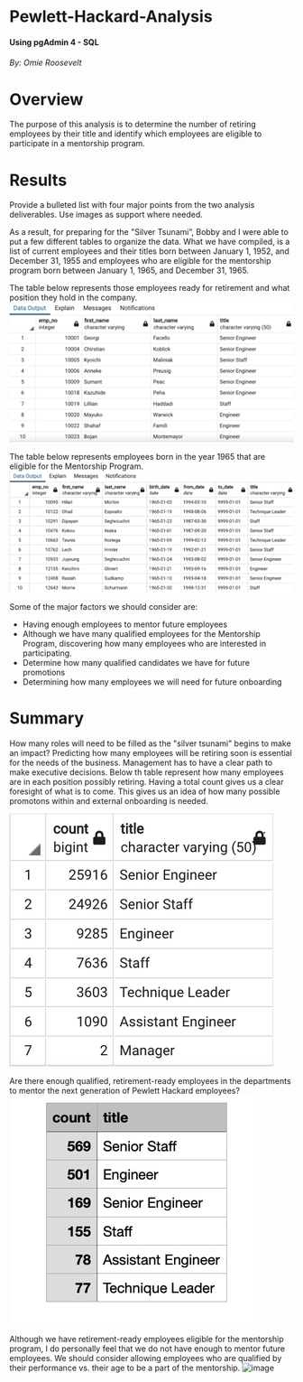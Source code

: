 # Pewlett-Hackard-Analysis
#### Using pgAdmin 4 - SQL
###### By: Omie Roosevelt

# Overview

The purpose of this analysis is to determine the number of retiring employees by their title and identify which employees are eligible to participate in a mentorship program.  


# Results

Provide a bulleted list with four major points from the two analysis deliverables. Use images as support where needed.

As a result, for preparing for the "Silver Tsunami”, Bobby and I were able to put a few different tables to organize the data. What we have compiled, is a list of current employees and their titles born between January 1, 1952, and December 31, 1955 and employees who are eligible for the mentorship program born between January 1, 1965, and December 31, 1965.

The table below represents those employees ready for retirement and what position they hold in the company. 
![image_1b](https://github.com/oroosevelt/Pewlett-Hackard-Analysis/blob/main/deliverable_1b.png)


The table below represents employees born in the year 1965 that are eligible for the Mentorship Program. 
![image_2](https://github.com/oroosevelt/Pewlett-Hackard-Analysis/blob/main/deliverable_2.png)

Some of the major factors we should consider are:

  - Having enough employees to mentor future employees
  - Although we have many qualified employees for the Mentorship Program, discovering how many employees who are interested in participating.
  - Determine how many qualified candidates we have for future promotions
  - Determining how many employees we will need for future onboarding  
  


# Summary 
How many roles will need to be filled as the "silver tsunami" begins to make an impact?
Predicting how many employees will be retiring soon is essential for the needs of the business. Management has to have a clear path to make executive decisions. Below th table represent how many employees are in each position possibly retiring. Having a total count gives us a clear foresight of what is to come. This gives us an idea of how many possible promotons within and external onboarding is needed.

![image_1c](https://github.com/oroosevelt/Pewlett-Hackard-Analysis/blob/main/deliverable_1c.png)


Are there enough qualified, retirement-ready employees in the departments to mentor the next generation of Pewlett Hackard employees?
![image_2a](https://github.com/oroosevelt/Pewlett-Hackard-Analysis/blob/main/deliverable_2a.png)

Although we have retirement-ready employees eligible for the mentorship program, I do personally feel that we do not have enough to mentor future employees. We should consider allowing employees who are qualified by their performance vs. their age to be a part of the mentorship.
![image](https://user-images.githubusercontent.com/113484547/203639004-de398177-82b0-4037-9d71-e7e901c0abed.png)

